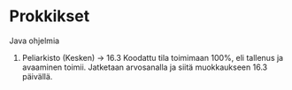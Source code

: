 # Prokkikset
Java ohjelmia

1. Peliarkisto (Kesken) -> 16.3 Koodattu tila toimimaan 100%, eli tallenus ja avaaminen toimii. Jatketaan arvosanalla ja siitä muokkaukseen 16.3 päivällä.

